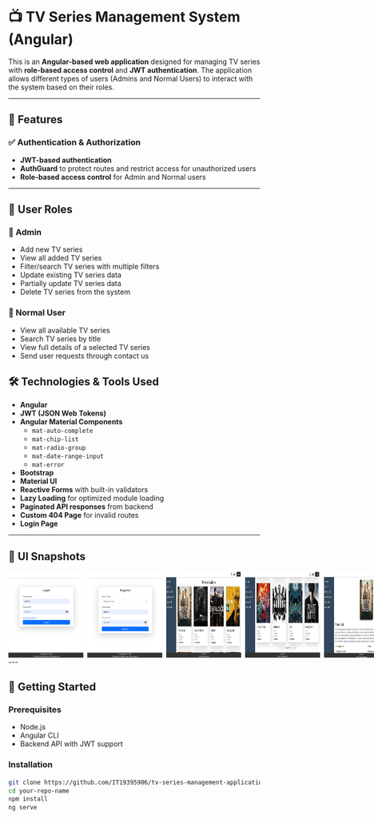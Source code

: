 # 📺 TV Series Management System (Angular)

This is an **Angular-based web application** designed for managing TV series with **role-based access control** and **JWT authentication**. The application allows different types of users (Admins and Normal Users) to interact with the system based on their roles.

---

## 🔐 Features

### ✅ Authentication & Authorization

- **JWT-based authentication**
- **AuthGuard** to protect routes and restrict access for unauthorized users
- **Role-based access control** for Admin and Normal users

---

## 👤 User Roles

### 🔸 Admin

- Add new TV series
- View all added TV series
- Filter/search TV series with multiple filters
- Update existing TV series data
- Partially update TV series data
- Delete TV series from the system

### 🔹 Normal User

- View all available TV series
- Search TV series by title
- View full details of a selected TV series
- Send user requests through contact us


## 🛠️ Technologies & Tools Used

- **Angular**
- **JWT (JSON Web Tokens)**
- **Angular Material Components**
  - `mat-auto-complete`
  - `mat-chip-list`
  - `mat-radio-group`
  - `mat-date-range-input`
  - `mat-error`
- **Bootstrap**
- **Material UI**
- **Reactive Forms** with built-in validators
- **Lazy Loading** for optimized module loading
- **Paginated API responses** from backend
- **Custom 404 Page** for invalid routes
- **Login Page**

---

## 📸 UI Snapshots
<div style="display:flex; gap:8px;">
<img src="public/login1.png" width="150">
<img src="public/register1.png" width="150">
<img src="public/home1.png" width="150">
<img src="public/home3.png" width="150">
<img src="public/full1.png" width="150">
<img src="public/full2.png" width="150">
<img src="public/search2.png" width="150">
<img src="public/genre1.png" width="150">
<img src="public/year1.png" width="150">
<img src="public/language1.png" width="150">
<img src="public/add2.png" width="150">
<img src="public/add3.png" width="150">
<img src="public/view1.png" width="150">
<img src="public/view2.png" width="150">
<img src="public/update1.png" width="150">
<img src="public/delete1.png" width="150">
<img src="public/contact1.png" width="150">
<img src="public/4042.png" width="150">
<img src="public/theme.png" width="150">
</div>
---

## 🚀 Getting Started

### Prerequisites

- Node.js
- Angular CLI
- Backend API with JWT support

### Installation

```bash
git clone https://github.com/IT19395906/tv-series-management-application-frontend.git
cd your-repo-name
npm install
ng serve
